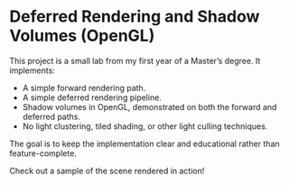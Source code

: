 # Deferred Rendering and Shadow Volumes (OpenGL)

This project is a small lab from my first year of a Master’s degree. It implements:
- A simple forward rendering path.
- A simple deferred rendering pipeline.
- Shadow volumes in OpenGL, demonstrated on both the forward and deferred paths.
- No light clustering, tiled shading, or other light culling techniques.

The goal is to keep the implementation clear and educational rather than feature-complete.

Check out a sample of the scene rendered in action!
